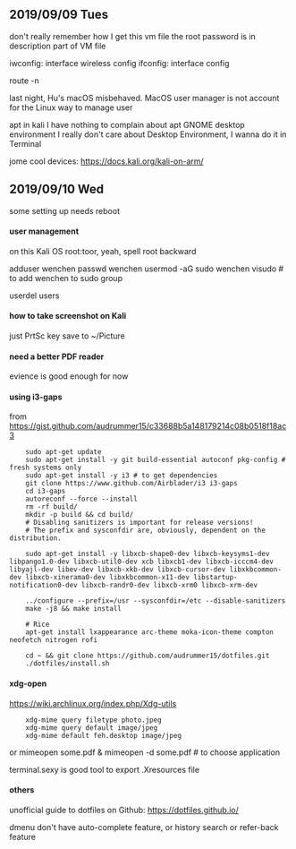 2019/09/09 Tues
--------------------------------------------------------------------------------

don't really remember how I get this vm file
the root password is in description part of VM file

iwconfig: interface wireless config
ifconfig: interface config

route -n

last night, Hu's macOS misbehaved.
MacOS user manager is not account for the Linux way to manage user

apt in kali
I have nothing to complain about apt
GNOME desktop environment
I really don't care about Desktop Environment, I wanna do it in Terminal

jome cool devices:
https://docs.kali.org/kali-on-arm/

2019/09/10 Wed
--------------------------------------------------------------------------------

some setting up needs reboot

#### user management
on this Kali OS
root:toor, yeah, spell root backward

adduser wenchen
passwd wenchen
usermod -aG sudo wenchen
visudo # to add wenchen to sudo group


userdel
users

#### how to take screenshot on Kali
just PrtSc key save to ~/Picture

#### need a better PDF reader
evience is good enough for now

#### using i3-gaps
from https://gist.github.com/audrummer15/c33688b5a148179214c08b0518f18ac3
```
    sudo apt-get update
    sudo apt-get install -y git build-essential autoconf pkg-config # fresh systems only
    sudo apt-get install -y i3 # to get dependencies
    git clone https://www.github.com/Airblader/i3 i3-gaps
    cd i3-gaps
    autoreconf --force --install
    rm -rf build/
    mkdir -p build && cd build/
    # Disabling sanitizers is important for release versions!
    # The prefix and sysconfdir are, obviously, dependent on the distribution.

    sudo apt-get install -y libxcb-shape0-dev libxcb-keysyms1-dev libpango1.0-dev libxcb-util0-dev xcb libxcb1-dev libxcb-icccm4-dev libyajl-dev libev-dev libxcb-xkb-dev libxcb-cursor-dev libxkbcommon-dev libxcb-xinerama0-dev libxkbcommon-x11-dev libstartup-notification0-dev libxcb-randr0-dev libxcb-xrm0 libxcb-xrm-dev

    ../configure --prefix=/usr --sysconfdir=/etc --disable-sanitizers
    make -j8 && make install

    # Rice
    apt-get install lxappearance arc-theme moka-icon-theme compton neofetch nitrogen rofi

    cd ~ && git clone https://github.com/audrummer15/dotfiles.git
    ./dotfiles/install.sh
```


#### xdg-open
https://wiki.archlinux.org/index.php/Xdg-utils
```
    xdg-mime query filetype photo.jpeg
    xdg-mime query default image/jpeg
    xdg-mime default feh.desktop image/jpeg
```

or
mimeopen some.pdf &
mimeopen -d some.pdf # to choose application

terminal.sexy is good tool to export .Xresources file


#### others
unofficial guide to dotfiles on Github: https://dotfiles.github.io/

dmenu don't have auto-complete feature, or history search or refer-back feature
